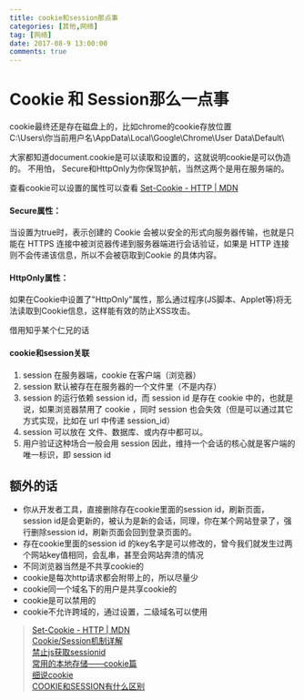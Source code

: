 ```yaml
---
title: cookie和session那点事
categories: [其他,网络]
tag: [网络]
date: 2017-08-9 13:00:00
comments: true
---
```

# Cookie 和 Session那么一点事


cookie最终还是存在磁盘上的，比如chrome的cookie存放位置    
C:\Users\你当前用户名\AppData\Local\Google\Chrome\User Data\Default\


大家都知道document.cookie是可以读取和设置的，这就说明cookie是可以伪造的。 
不用怕， Secure和HttpOnly为你保驾护航，当然这两个是用在服务端的。  

查看cookie可以设置的属性可以查看 
[Set-Cookie - HTTP \| MDN ](https://developer.mozilla.org/en-US/docs/Web/HTTP/Headers/Set-Cookie)  

 
#### Secure属性：
 
当设置为true时，表示创建的 Cookie 会被以安全的形式向服务器传输，也就是只能在 HTTPS 连接中被浏览器传递到服务器端进行会话验证，如果是 HTTP 连接则不会传递该信息，所以不会被窃取到Cookie 的具体内容。
 
#### HttpOnly属性：
 
如果在Cookie中设置了"HttpOnly"属性，那么通过程序(JS脚本、Applet等)将无法读取到Cookie信息，这样能有效的防止XSS攻击。




借用知乎某个仁兄的话
#### cookie和session关联   
1. session 在服务器端，cookie 在客户端（浏览器）    
2. session 默认被存在在服务器的一个文件里（不是内存）    
3. session 的运行依赖 session id，而 session id 是存在 cookie 中的，也就是说，如果浏览器禁用了 cookie ，同时 session 也会失效（但是可以通过其它方式实现，比如在 url 中传递 session_id）   
4. session 可以放在 文件、数据库、或内存中都可以。    
5. 用户验证这种场合一般会用 session 因此，维持一个会话的核心就是客户端的唯一标识，即 session id   


## 额外的话
* 你从开发者工具，直接删除存在cookie里面的session id，刷新页面，session id是会更新的，被认为是新的会话，同理，你在某个网站登录了，强行删除session id，刷新页面会回到登录页面的。
* 存在cookie里面的session id 的key名字是可以修改的，曾今我们就发生过两个网站key值相同，会乱串，甚至会网站奔溃的情况
* 不同浏览器当然是不共享cookie的
* cookie是每次http请求都会附带上的，所以尽量少
* cookie同一个域名下的用户是共享cookie的
* cookie是可以禁用的
* cookie不允许跨域的，通过设置，二级域名可以使用


>[Set-Cookie - HTTP | MDN ](https://developer.mozilla.org/en-US/docs/Web/HTTP/Headers/Set-Cookie)  
>[Cookie/Session机制详解](http://blog.csdn.net/fangaoxin/article/details/6952954)      
>[禁止js获取sessionid](http://blog.sina.com.cn/s/blog_67196ddc0102v46w.html)    
>[常用的本地存储——cookie篇](https://segmentfault.com/a/1190000004743454)     
>[细说cookie](http://www.cnblogs.com/fish-li/archive/2011/07/03/2096903.html)    
>[COOKIE和SESSION有什么区别](https://www.zhihu.com/question/19786827)
